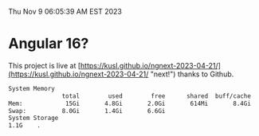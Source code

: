 Thu Nov  9 06:05:39 AM EST 2023

# Angular 16?


This project is live at [https://kusl.github.io/ngnext-2023-04-21/](https://kusl.github.io/ngnext-2023-04-21/ "next!") thanks to Github.

```bash
System Memory
               total        used        free      shared  buff/cache   available
Mem:            15Gi       4.8Gi       2.0Gi       614Mi       8.4Gi       9.5Gi
Swap:          8.0Gi       1.4Gi       6.6Gi
System Storage
1.1G	.
```
```bash
